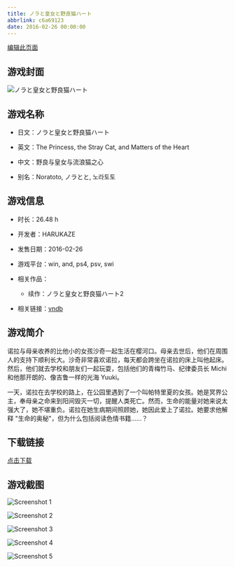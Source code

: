 ```yaml
---
title: ノラと皇女と野良猫ハート
abbrlink: c6a69123
date: 2016-02-26 00:00:00
---
```

[编辑此页面](https://github.com/ACG-3/ADV3-source/blob/main/source/_posts/games/%E3%83%8E%E3%83%A9%E3%81%A8%E7%9A%87%E5%A5%B3%E3%81%A8%E9%87%8E%E8%89%AF%E7%8C%AB%E3%83%8F%E3%83%BC%E3%83%88.md)

## 游戏封面

![ノラと皇女と野良猫ハート](https%3A//pan.timero.xyz/onedrive/img_lib_001/%E3%83%8E%E3%83%A9%E3%81%A8%E7%9A%87%E5%A5%B3%E3%81%A8%E9%87%8E%E8%89%AF%E7%8C%AB%E3%83%8F%E3%83%BC%E3%83%88_cover.avif)


## 游戏名称

- 日文：ノラと皇女と野良猫ハート
- 英文：The Princess, the Stray Cat, and Matters of the Heart
- 中文：野良与皇女与流浪猫之心

- 别名：Noratoto, ノラとと, 노라토토


## 游戏信息

- 时长：26.48 h
- 开发者：HARUKAZE
- 发售日期：2016-02-26
- 游戏平台：win, and, ps4, psv, swi
- 相关作品：
   - 续作：ノラと皇女と野良猫ハート2

- 相关链接：[vndb](https://vndb.org/v18148)


## 游戏简介

诺拉与母亲收养的比他小的女孩沙奇一起生活在樱河口。母亲去世后，他们在周围人的支持下顺利长大。沙奇非常喜欢诺拉，每天都会跨坐在诺拉的床上叫他起床。然后，他们就去学校和朋友们一起玩耍，包括他们的青梅竹马、纪律委员长 Michi 和他那开朗的、像吉鲁一样的光海 Yuuki。

一天，诺拉在去学校的路上，在公园里遇到了一个叫帕特里夏的女孩。她是冥界公主，奉母亲之命来到阳间毁灭一切，提醒人类死亡。然而，生命的能量对她来说太强大了，她不堪重负。诺拉在她生病期间照顾她，她因此爱上了诺拉。她要求他解释 "生命的奥秘"，但为什么包括阅读色情书籍......？




## 下载链接

[点击下载](https://pan.timero.xyz/onedrive/adv_lib_001/%E3%83%8E%E3%83%A9%E3%81%A8%E7%9A%87%E5%A5%B3%E3%81%A8%E9%87%8E%E8%89%AF%E7%8C%AB%E3%83%8F%E3%83%BC%E3%83%88)


## 游戏截图


![Screenshot 1](https%3A//pan.timero.xyz/onedrive/img_lib_001/%E3%83%8E%E3%83%A9%E3%81%A8%E7%9A%87%E5%A5%B3%E3%81%A8%E9%87%8E%E8%89%AF%E7%8C%AB%E3%83%8F%E3%83%BC%E3%83%88_Screenshot_1.avif)

![Screenshot 2](https%3A//pan.timero.xyz/onedrive/img_lib_001/%E3%83%8E%E3%83%A9%E3%81%A8%E7%9A%87%E5%A5%B3%E3%81%A8%E9%87%8E%E8%89%AF%E7%8C%AB%E3%83%8F%E3%83%BC%E3%83%88_Screenshot_2.avif)

![Screenshot 3](https%3A//pan.timero.xyz/onedrive/img_lib_001/%E3%83%8E%E3%83%A9%E3%81%A8%E7%9A%87%E5%A5%B3%E3%81%A8%E9%87%8E%E8%89%AF%E7%8C%AB%E3%83%8F%E3%83%BC%E3%83%88_Screenshot_3.avif)

![Screenshot 4](https%3A//pan.timero.xyz/onedrive/img_lib_001/%E3%83%8E%E3%83%A9%E3%81%A8%E7%9A%87%E5%A5%B3%E3%81%A8%E9%87%8E%E8%89%AF%E7%8C%AB%E3%83%8F%E3%83%BC%E3%83%88_Screenshot_4.avif)

![Screenshot 5](https%3A//pan.timero.xyz/onedrive/img_lib_001/%E3%83%8E%E3%83%A9%E3%81%A8%E7%9A%87%E5%A5%B3%E3%81%A8%E9%87%8E%E8%89%AF%E7%8C%AB%E3%83%8F%E3%83%BC%E3%83%88_Screenshot_5.avif)

